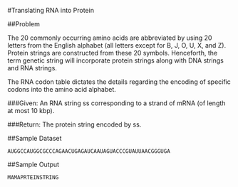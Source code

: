 #Translating RNA into Protein

##Problem

The 20 commonly occurring amino acids are abbreviated by using 20 letters from the English alphabet (all letters except for B, J, O, U, X, and Z). Protein strings are constructed from these 20 symbols. Henceforth, the term genetic string will incorporate protein strings along with DNA strings and RNA strings.

The RNA codon table dictates the details regarding the encoding of specific codons into the amino acid alphabet.

###Given: 
An RNA string ss corresponding to a strand of mRNA (of length at most 10 kbp).

###Return: 
The protein string encoded by ss.

##Sample Dataset
```
AUGGCCAUGGCGCCCAGAACUGAGAUCAAUAGUACCCGUAUUAACGGGUGA
```
##Sample Output
```
MAMAPRTEINSTRING
```